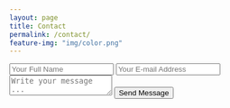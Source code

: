 ```yaml
---
layout: page
title: Contact
permalink: /contact/
feature-img: "img/color.png"
---
```


<form action="https://getsimpleform.com/messages?form_api_token=9f338f5545ae4eabb0773d501e68e070." method="post">
  <!-- the redirect_to is optional, the form will redirect to the referrer on submission -->
  <input type='hidden' name='redirect_to' value='http://clintondnicholson.com/thank-you/' />
  <input type='text' name='name' placeholder='Your Full Name' />
  <input type='email' name='email' placeholder='Your E-mail Address' />
  <textarea name='message' placeholder='Write your message ...'></textarea>
  <input type='submit' value='Send Message' />
</form>
